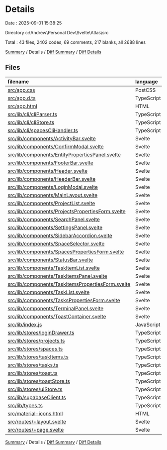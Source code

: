 # Details

Date : 2025-09-01 15:38:25

Directory c:\\Andrew\\Personal Dev\\Svelte\\Atlas\\src

Total : 43 files,  2402 codes, 69 comments, 217 blanks, all 2688 lines

[Summary](results.md) / Details / [Diff Summary](diff.md) / [Diff Details](diff-details.md)

## Files
| filename | language | code | comment | blank | total |
| :--- | :--- | ---: | ---: | ---: | ---: |
| [src/app.css](/src/app.css) | PostCSS | 9 | 0 | 3 | 12 |
| [src/app.d.ts](/src/app.d.ts) | TypeScript | 5 | 7 | 2 | 14 |
| [src/app.html](/src/app.html) | HTML | 17 | 0 | 1 | 18 |
| [src/lib/cli/cliParser.ts](/src/lib/cli/cliParser.ts) | TypeScript | 15 | 7 | 7 | 29 |
| [src/lib/cli/cliStore.ts](/src/lib/cli/cliStore.ts) | TypeScript | 31 | 4 | 8 | 43 |
| [src/lib/cli/spacesCliHandler.ts](/src/lib/cli/spacesCliHandler.ts) | TypeScript | 95 | 13 | 3 | 111 |
| [src/lib/components/ActivityBar.svelte](/src/lib/components/ActivityBar.svelte) | Svelte | 20 | 0 | 3 | 23 |
| [src/lib/components/ConfirmModal.svelte](/src/lib/components/ConfirmModal.svelte) | Svelte | 47 | 0 | 5 | 52 |
| [src/lib/components/EntityPropertiesPanel.svelte](/src/lib/components/EntityPropertiesPanel.svelte) | Svelte | 57 | 0 | 11 | 68 |
| [src/lib/components/FooterBar.svelte](/src/lib/components/FooterBar.svelte) | Svelte | 17 | 0 | 2 | 19 |
| [src/lib/components/Header.svelte](/src/lib/components/Header.svelte) | Svelte | 18 | 0 | 3 | 21 |
| [src/lib/components/HeaderBar.svelte](/src/lib/components/HeaderBar.svelte) | Svelte | 22 | 0 | 2 | 24 |
| [src/lib/components/LoginModal.svelte](/src/lib/components/LoginModal.svelte) | Svelte | 66 | 0 | 5 | 71 |
| [src/lib/components/MainLayout.svelte](/src/lib/components/MainLayout.svelte) | Svelte | 5 | 7 | 2 | 14 |
| [src/lib/components/ProjectList.svelte](/src/lib/components/ProjectList.svelte) | Svelte | 41 | 0 | 3 | 44 |
| [src/lib/components/ProjectsPropertiesForm.svelte](/src/lib/components/ProjectsPropertiesForm.svelte) | Svelte | 60 | 0 | 4 | 64 |
| [src/lib/components/SearchPanel.svelte](/src/lib/components/SearchPanel.svelte) | Svelte | 14 | 0 | 2 | 16 |
| [src/lib/components/SettingsPanel.svelte](/src/lib/components/SettingsPanel.svelte) | Svelte | 6 | 0 | 2 | 8 |
| [src/lib/components/SidebarAccordion.svelte](/src/lib/components/SidebarAccordion.svelte) | Svelte | 24 | 0 | 2 | 26 |
| [src/lib/components/SpaceSelector.svelte](/src/lib/components/SpaceSelector.svelte) | Svelte | 169 | 4 | 21 | 194 |
| [src/lib/components/SpacesPropertiesForm.svelte](/src/lib/components/SpacesPropertiesForm.svelte) | Svelte | 89 | 0 | 8 | 97 |
| [src/lib/components/StatusBar.svelte](/src/lib/components/StatusBar.svelte) | Svelte | 35 | 0 | 5 | 40 |
| [src/lib/components/TaskItemList.svelte](/src/lib/components/TaskItemList.svelte) | Svelte | 70 | 1 | 3 | 74 |
| [src/lib/components/TaskItemsPanel.svelte](/src/lib/components/TaskItemsPanel.svelte) | Svelte | 24 | 0 | 2 | 26 |
| [src/lib/components/TaskItemsPropertiesForm.svelte](/src/lib/components/TaskItemsPropertiesForm.svelte) | Svelte | 89 | 0 | 5 | 94 |
| [src/lib/components/TaskList.svelte](/src/lib/components/TaskList.svelte) | Svelte | 69 | 0 | 2 | 71 |
| [src/lib/components/TasksPropertiesForm.svelte](/src/lib/components/TasksPropertiesForm.svelte) | Svelte | 89 | 0 | 5 | 94 |
| [src/lib/components/TerminalPanel.svelte](/src/lib/components/TerminalPanel.svelte) | Svelte | 67 | 0 | 2 | 69 |
| [src/lib/components/ToastContainer.svelte](/src/lib/components/ToastContainer.svelte) | Svelte | 17 | 0 | 2 | 19 |
| [src/lib/index.js](/src/lib/index.js) | JavaScript | 0 | 1 | 1 | 2 |
| [src/lib/stores/loginDrawer.ts](/src/lib/stores/loginDrawer.ts) | TypeScript | 2 | 0 | 2 | 4 |
| [src/lib/stores/projects.ts](/src/lib/stores/projects.ts) | TypeScript | 69 | 1 | 6 | 76 |
| [src/lib/stores/spaces.ts](/src/lib/stores/spaces.ts) | TypeScript | 56 | 0 | 6 | 62 |
| [src/lib/stores/taskItems.ts](/src/lib/stores/taskItems.ts) | TypeScript | 72 | 0 | 6 | 78 |
| [src/lib/stores/tasks.ts](/src/lib/stores/tasks.ts) | TypeScript | 72 | 0 | 6 | 78 |
| [src/lib/stores/toast.ts](/src/lib/stores/toast.ts) | TypeScript | 24 | 0 | 7 | 31 |
| [src/lib/stores/toastStore.ts](/src/lib/stores/toastStore.ts) | TypeScript | 33 | 0 | 8 | 41 |
| [src/lib/stores/uiStore.ts](/src/lib/stores/uiStore.ts) | TypeScript | 37 | 5 | 5 | 47 |
| [src/lib/supabaseClient.ts](/src/lib/supabaseClient.ts) | TypeScript | 4 | 0 | 3 | 7 |
| [src/lib/types.ts](/src/lib/types.ts) | TypeScript | 37 | 2 | 6 | 45 |
| [src/material-icons.html](/src/material-icons.html) | HTML | 1 | 1 | 1 | 3 |
| [src/routes/+layout.svelte](/src/routes/+layout.svelte) | Svelte | 682 | 11 | 34 | 727 |
| [src/routes/+page.svelte](/src/routes/+page.svelte) | Svelte | 26 | 5 | 1 | 32 |

[Summary](results.md) / Details / [Diff Summary](diff.md) / [Diff Details](diff-details.md)